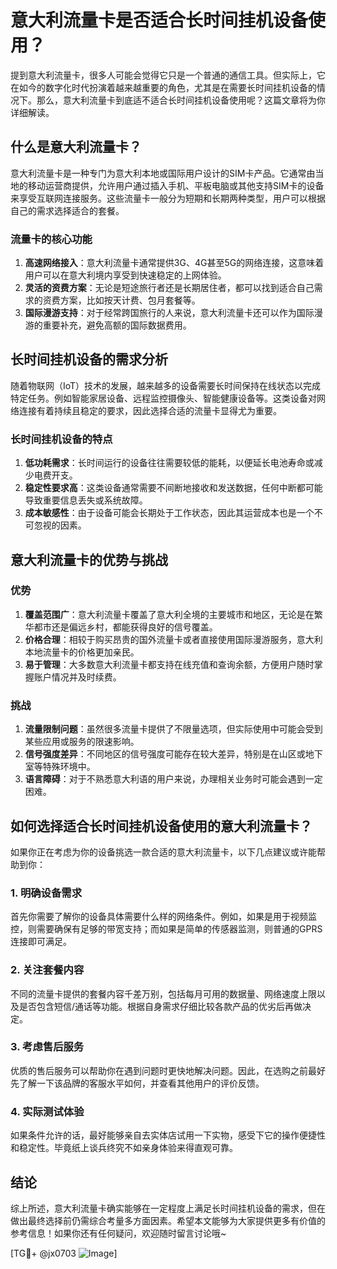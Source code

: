 # 意大利流量卡是否适合长时间挂机设备使用？

提到意大利流量卡，很多人可能会觉得它只是一个普通的通信工具。但实际上，它在如今的数字化时代扮演着越来越重要的角色，尤其是在需要长时间挂机设备的情况下。那么，意大利流量卡到底适不适合长时间挂机设备使用呢？这篇文章将为你详细解读。

## 什么是意大利流量卡？

意大利流量卡是一种专门为意大利本地或国际用户设计的SIM卡产品。它通常由当地的移动运营商提供，允许用户通过插入手机、平板电脑或其他支持SIM卡的设备来享受互联网连接服务。这些流量卡一般分为短期和长期两种类型，用户可以根据自己的需求选择适合的套餐。

### 流量卡的核心功能

1. **高速网络接入**：意大利流量卡通常提供3G、4G甚至5G的网络连接，这意味着用户可以在意大利境内享受到快速稳定的上网体验。
2. **灵活的资费方案**：无论是短途旅行者还是长期居住者，都可以找到适合自己需求的资费方案，比如按天计费、包月套餐等。
3. **国际漫游支持**：对于经常跨国旅行的人来说，意大利流量卡还可以作为国际漫游的重要补充，避免高额的国际数据费用。

## 长时间挂机设备的需求分析

随着物联网（IoT）技术的发展，越来越多的设备需要长时间保持在线状态以完成特定任务。例如智能家居设备、远程监控摄像头、智能健康设备等。这类设备对网络连接有着持续且稳定的要求，因此选择合适的流量卡显得尤为重要。

### 长时间挂机设备的特点

1. **低功耗需求**：长时间运行的设备往往需要较低的能耗，以便延长电池寿命或减少电费开支。
2. **稳定性要求高**：这类设备通常需要不间断地接收和发送数据，任何中断都可能导致重要信息丢失或系统故障。
3. **成本敏感性**：由于设备可能会长期处于工作状态，因此其运营成本也是一个不可忽视的因素。

## 意大利流量卡的优势与挑战

### 优势

1. **覆盖范围广**：意大利流量卡覆盖了意大利全境的主要城市和地区，无论是在繁华都市还是偏远乡村，都能获得良好的信号覆盖。
2. **价格合理**：相较于购买昂贵的国外流量卡或者直接使用国际漫游服务，意大利本地流量卡的价格更加亲民。
3. **易于管理**：大多数意大利流量卡都支持在线充值和查询余额，方便用户随时掌握账户情况并及时续费。

### 挑战

1. **流量限制问题**：虽然很多流量卡提供了不限量选项，但实际使用中可能会受到某些应用或服务的限速影响。
2. **信号强度差异**：不同地区的信号强度可能存在较大差异，特别是在山区或地下室等特殊环境中。
3. **语言障碍**：对于不熟悉意大利语的用户来说，办理相关业务时可能会遇到一定困难。

## 如何选择适合长时间挂机设备使用的意大利流量卡？

如果你正在考虑为你的设备挑选一款合适的意大利流量卡，以下几点建议或许能帮助到你：

### 1. 明确设备需求
首先你需要了解你的设备具体需要什么样的网络条件。例如，如果是用于视频监控，则需要确保有足够的带宽支持；而如果是简单的传感器监测，则普通的GPRS连接即可满足。

### 2. 关注套餐内容
不同的流量卡提供的套餐内容千差万别，包括每月可用的数据量、网络速度上限以及是否包含短信/通话等功能。根据自身需求仔细比较各款产品的优劣后再做决定。

### 3. 考虑售后服务
优质的售后服务可以帮助你在遇到问题时更快地解决问题。因此，在选购之前最好先了解一下该品牌的客服水平如何，并查看其他用户的评价反馈。

### 4. 实际测试体验
如果条件允许的话，最好能够亲自去实体店试用一下实物，感受下它的操作便捷性和稳定性。毕竟纸上谈兵终究不如亲身体验来得直观可靠。

## 结论

综上所述，意大利流量卡确实能够在一定程度上满足长时间挂机设备的需求，但在做出最终选择前仍需综合考量多方面因素。希望本文能够为大家提供更多有价值的参考信息！如果你还有任何疑问，欢迎随时留言讨论哦~

[TG💪+ @jx0703 ![Image](https://github.com/user-attachments/assets/dbca1d08-cadb-493c-b0ec-ad6f7a83f270)]